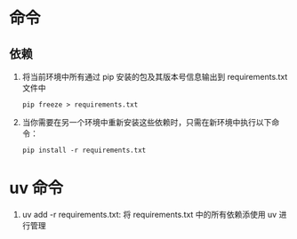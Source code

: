 # 命令

## 依赖

1. 将当前环境中所有通过 pip 安装的包及其版本号信息输出到 requirements.txt 文件中

   ```shell
   pip freeze > requirements.txt
   ```

2. 当你需要在另一个环境中重新安装这些依赖时，只需在新环境中执行以下命令：

   ```shell
   pip install -r requirements.txt
   ```

# uv 命令

1. uv add -r requirements.txt: 将 requirements.txt 中的所有依赖添使用 uv 进行管理
